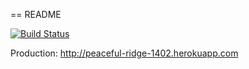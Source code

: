 == README

[![Build Status](https://travis-ci.org/joesiewert/gCamp.svg?branch=master)](https://travis-ci.org/joesiewert/gCamp)

Production: http://peaceful-ridge-1402.herokuapp.com
